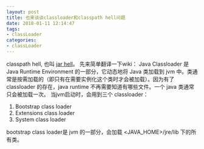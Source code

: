 ```yaml
---
layout: post
title: 也来谈谈classloader和classpath hell问题
date: 2018-01-11 12:14:47
tags: 
- classLoader
categories:
- classLoader
---
```

classpath hell, 也叫 [jar hell](https://en.wikipedia.org/wiki/Java_Classloader#JAR_hell)。
先来简单翻译一下wiki：
Java Classloader 是 Java Runtime Environment 的一部分，它动态地将 Java 类加载到 jvm 中。类通常是按需加载的（即只有在需要实例化这个类时才会被加载）。因为有了 classloader 的存在，java runtime 不再需要知道有哪些文件。一个 java 类通常只会被加载一次。
当jvm启动时，会用到三个 classloader：
1. Bootstrap class loader
2. Extensions class loader
3. System class loader

bootstrap class loader是 jvm 的一部分，会加载 <JAVA_HOME>/jre/lib 下的所有类。
